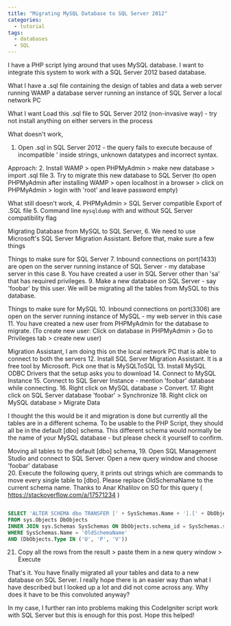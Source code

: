 ```yaml
---
title: "Migrating MySQL Database to SQL Server 2012"
categories:
  - tutorial
tags:
  - databases
  - SQL
---
```


I have a PHP script lying around that uses MySQL database. I want to integrate this system to work with a SQL Server 2012 based database.

What I have
a .sql file containing the design of tables and data
a web server running WAMP
a database server running an instance of SQL Server
a local network PC

What I want
Load this .sql file to SQL Server 2012
(non-invasive way) - try not install anything on either servers in the process

What doesn't work,
1. Open .sql in SQL Server 2012 - the query fails to execute because of incompatible \' inside strings, unknown datatypes and incorrect syntax.

Approach:
2. Install WAMP > open PHPMyAdmin > make new database > import .sql file
3. Try to migrate this new database to SQL Server
(to open PHPMyAdmin after installing WAMP > open localhost in a browser > click on PHPMyAdmin > login with 'root' and leave password empty)

What still doesn't work,
4. PHPMyAdmin > SQL Server compatible Export of .SQL file
5. Command line `mysqldump` with and without SQL Server compatibility flag

Migrating Database from MySQL to SQL Server,
6. We need to use Microsoft's SQL Server Migration Assistant.
Before that, make sure a few things

Things to make sure for SQL Server
7. Inbound connections on port(1433) are open on the server running instance of SQL Server - my database server in this case
8. You have created a user in SQL Server other than 'sa' that has required privileges.
9. Make a new database on SQL Server - say 'foobar' by this user. We will be migrating all the tables from MySQL to this database.

Things to make sure for MySQL
10. Inbound connections on port(3306) are open on the server running instance of MySQL - my web server in this case
11. You have created a new user from PHPMyAdmin for the database to migrate.
(To create new user: Click on database in PHPMyAdmin > Go to Privileges tab > create new user)

Migration Assistant,
I am doing this on the local network PC that is able to connect to both the servers
12. Install SQL Server Migration Assistant. It is a free tool by Microsoft. Pick one that is MySQLToSQL
13. Install MySQL ODBC Drivers that the setup asks you to download
14. Connect to MySQL Instance
15. Connect to SQL Server Instance - mention 'foobar' database while connecting.
16. Right click on MySQL database > Convert.
17. Right click on SQL Server database 'foobar' > Synchronize
18. Right click on MySQL database > Migrate Data

I thought the this would be it and migration is done but currently all the tables are in a different schema. To be usable to the PHP Script, they should all be in the default [dbo] schema. This different schema would normally be the name of your MySQL database - but please check it yourself to confirm.

Moving all tables to the default [dbo] schema,
19. Open SQL Management Studio and connect to SQL Server. Open a new query window and choose 'foobar' database  
20. Execute the following query, it prints out strings which are commands to move every single table to [dbo]. Please replace OldSchemaName to the current schema name.
Thanks to Anar Khalilov on SO for this query ( https://stackoverflow.com/a/17571234 )
```sql

SELECT 'ALTER SCHEMA dbo TRANSFER [' + SysSchemas.Name + '].[' + DbObjects.Name + '];'
FROM sys.Objects DbObjects
INNER JOIN sys.Schemas SysSchemas ON DbObjects.schema_id = SysSchemas.schema_id
WHERE SysSchemas.Name = 'OldSchemaName'
AND (DbObjects.Type IN ('U', 'P', 'V'))

```
21. Copy all the rows from the result > paste them in a new query window > Execute

That's it. You have finally migrated all your tables and data to a new database on SQL Server. I really hope there is an easier way than what I have described but I looked up a lot and did not come across any. Why does it have to be this convoluted anyway?

In my case, I further ran into problems making this CodeIgniter script work with SQL Server but this is enough for this post. Hope this helped!

